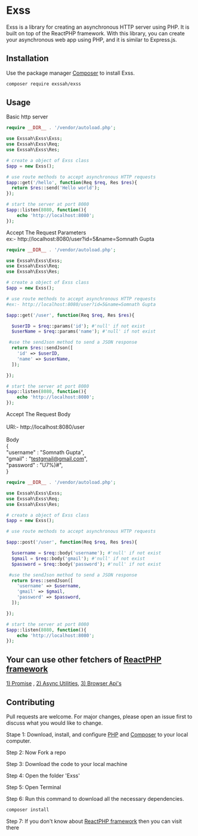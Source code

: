 # Exss
Exss is a library for creating an asynchronous HTTP server using PHP. It is built on top of the ReactPHP framework. With this library, you can create your asynchronous web app using PHP, and it is similar to Express.js.


## Installation

Use the package manager [Composer](https://getcomposer.org/) to install Exss.

```bash
composer require exssah/exss
```

## Usage

Basic http server
```php
require __DIR__ . '/vendor/autoload.php';

use Exssah\Exss\Exss;
use Exssah\Exss\Req;
use Exssah\Exss\Res;

# create a object of Exss class
$app = new Exss();

# use route methods to accept asynchronous HTTP requests
$app::get('/hello', function(Req $req, Res $res){
  return $res::send('Hello world');
});

# start the server at port 8080
$app::listen(8080, function(){
    echo 'http://localhost:8080';
});
```
Accept The Request Parameters \
ex:- http://localhost:8080/user?id=5&name=Somnath Gupta

```php
require __DIR__ . '/vendor/autoload.php';

use Exssah\Exss\Exss;
use Exssah\Exss\Req;
use Exssah\Exss\Res;

# create a object of Exss class
$app = new Exss();

# use route methods to accept asynchronous HTTP requests
#ex:- http://localhost:8080/user?id=5&name=Somnath Gupta

$app::get('/user', function(Req $req, Res $res){

  $userID = $req::params('id'); #'null' if not exist
  $userName = $req::params('name'); #'null' if not exist

 #use the sendJson method to send a JSON response
  return $res::sendJson([
    'id' => $userID,
    'name' => $userName,
  ]);

});

# start the server at port 8080
$app::listen(8080, function(){
    echo 'http://localhost:8080';
});
```

Accept The Request Body \
\
URl:- http://localhost:8080/user \
\
Body\
{\
 "username" : "Somnath Gupta", \
 "gmail" : "testgmail@gmail.com",\
 "password" : "U7%)#",\
}

```php
require __DIR__ . '/vendor/autoload.php';

use Exssah\Exss\Exss;
use Exssah\Exss\Req;
use Exssah\Exss\Res;

# create a object of Exss class
$app = new Exss();

# use route methods to accept asynchronous HTTP requests

$app::post('/user', function(Req $req, Res $res){

  $username = $req::body('username'); #'null' if not exist
  $gmail = $req::body('gmail'); #'null' if not exist
  $password = $req::body('password'); #'null' if not exist

 #use the sendJson method to send a JSON response
  return $res::sendJson([
    'username' => $username,
    'gmail' => $gmail,
    'password' => $password,
  ]);

});

# start the server at port 8080
$app::listen(8080, function(){
    echo 'http://localhost:8080';
});
```

## Your can use other fetchers of [ReactPHP framework](https://github.com/reactphp/reactphp)
[1) Promise](https://github.com/reactphp/promise) , [2) Async Utilities](https://github.com/reactphp/async), [3) Browser Api's](https://github.com/reactphp/http#browser)


## Contributing

Pull requests are welcome. For major changes, please open an issue first
to discuss what you would like to change.

Stape 1: Download, install, and configure [PHP](https://www.php.net/downloads) and [Composer](https://getcomposer.org/) to your local computer.

Step 2: Now Fork a repo

Step 3: Download the code to your local machine

Step 4: Open the folder 'Exss'

Step 5: Open Terminal

Step 6: Run this command to download all the necessary dependencies.
```bash
composer install
```

Step 7: If you don't know about [ReactPHP framework](https://github.com/reactphp/reactphp) then you can visit there
